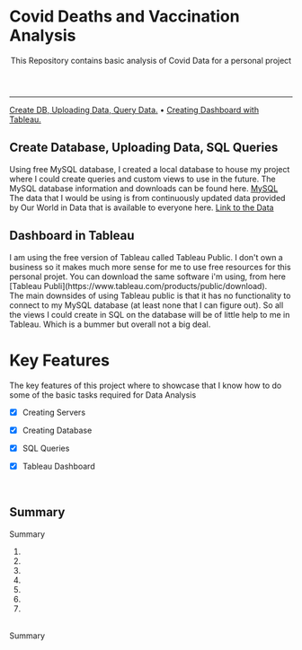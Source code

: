 

<header>
  <h1  align="left">Covid Deaths and Vaccination Analysis</h1>
<p>
   This Repository contains basic analysis of Covid Data for a personal project
  </p>
</header>


<!-- table of contents-->
<nav>
      <hr>
      <p align="left">
	<a href="#part1">Create DB, Uploading Data, Query Data.</a> •
      	<a href="#part2">Creating Dashboard with Tableau.</a>
     

</p>

</nav>

<section id="part1">
<h1>Create Database, Uploading Data, SQL Queries</h1>
<p>

Using free MySQL database, I created a local database to house my project where I could create queries and custom views to use in the future. The MySQL database information and downloads can be found here. [MySQL](https://www.mysql.com/)
</br>
The data that I would be using is from continuously updated data provided by Our World in Data that is available to everyone here. [Link to the Data](https://ourworldindata.org/covid-deaths)
</p>
</section>

<section id="part2">
	<h1>Dashboard in Tableau</h1>
 <p>
	 I am using the free version of Tableau called Tableau Public. I don't own a business so it makes much more sense for me to use free resources for this personal projet. 
	 You can download the same software i'm using, from here [Tableau Publi](https://www.tableau.com/products/public/download).
</br>
	The main downsides of using Tableau public is that it has no functionality to connect to my MySQL database (at least none that I can figure out). So all the views I could create in SQL on the database will be of little help to me in Tableau. Which is a bummer but overall not a big deal.

</p>
	
</section>

<section id="keyfeatures">

  <article>
</section>    <h1>Key Features</h1>
<p>The key features of this project where to showcase that I know how to do some of the basic tasks required for Data Analysis</p>


      
- [x] Creating Servers
- [x] Creating Database
- [x] SQL Queries
- [x] Tableau Dashboard


  </article>
  <br/>
</section>

<section id="summary">
<h1> Summary</h1>
<p>
Summary
</br>
<ol>
<li>
	</li>
<li>
   </li>
<li>
   </li>

<li>
	</li>
   <li>
<li>
</li>
<li>  
</li>
</ol>
</br>
Summary
</p>
<br/>

</section>
